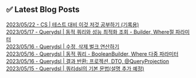 
## ✅ Latest Blog Posts

[2023/05/22 - CS | 테스트 대비 이것 저것 공부하기 (기록용)](https://un-lazy-midnight.tistory.com/136) <br/>
[2023/05/17 - Querydsl | 동적 쿼리와 성능 최적화 조회 - Builder, Where절 파라미터](https://un-lazy-midnight.tistory.com/135) <br/>
[2023/05/16 - Querydsl | 수정, 삭제 벌크 연산하기](https://un-lazy-midnight.tistory.com/134) <br/>
[2023/05/16 - Querydsl | 동적 쿼리 - BooleanBuilder, Where 다중 파라미터](https://un-lazy-midnight.tistory.com/133) <br/>
[2023/05/16 - Querydsl | 결과 반환: 프로젝션, DTO, @QueryProjection](https://un-lazy-midnight.tistory.com/132) <br/>
[2023/05/15 - Querydsl | 쿼리dsl의 기본 문법(설명 추가 예정)](https://un-lazy-midnight.tistory.com/131) <br/>
